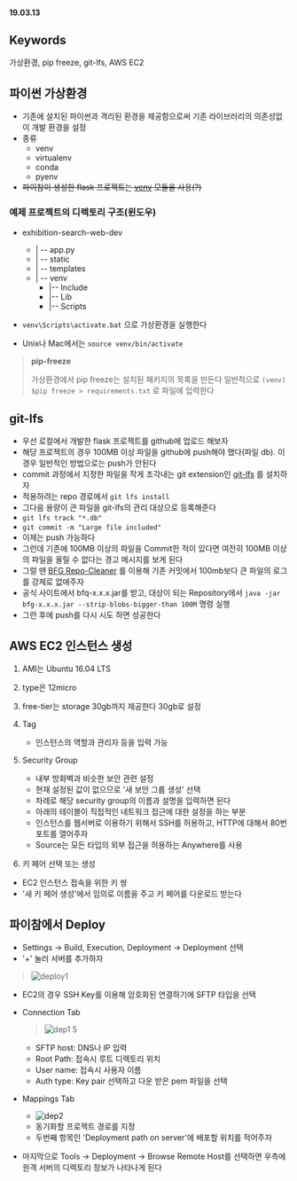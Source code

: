 #### 19.03.13

## Keywords

가상환경, pip freeze, git-lfs, AWS EC2


## 파이썬 가상환경

- 기존에 설치된 파이썬과 격리된 환경을 제공함으로써 기존 라이브러리의 의존성없이 개발 환경을 설정
- 종류
  - venv
  - virtualenv
  - conda
  - pyenv
- ~~파이참이 생성한 flask 프로젝트는 [venv](https://docs.python.org/ko/3/library/venv.html#module-venv) 모듈을 사용(?)~~


### 예제 프로젝트의 디렉토리 구조(윈도우)

- exhibition-search-web-dev
  - | -- app.py
  - | -- static
  - | -- templates
  - | -- venv
    - |-- Include
    - |-- Lib
    - |-- Scripts
  
- `venv\Scripts\activate.bat` 으로 가상환경을 실행한다
- Unix나 Mac에서는 `source venv/bin/activate`

> __pip-freeze__
> 
> 가상환경에서 pip freeze는 설치된 패키지의 목록을 만든다
> 일반적으로 `(venv) $pip freeze > requirements.txt` 로 파일에 입력한다


## git-lfs
- 우선 로컬에서 개발한 flask 프로젝트를 github에 업로드 해보자
- 해당 프로젝트의 경우 100MB 이상 파일을 github에 push해야 했다(파일 db). 이 경우 일반적인 방법으로는 push가 안된다
- commit 과정에서 지정한 파일을 작게 조각내는 git extension인 [git-lfs](https://git-lfs.github.com) 를 설치하자
- 적용하려는 repo 경로에서 `git lfs install`
- 그다음 용량이 큰 파일을 git-lfs의 관리 대상으로 등록해준다
- `git lfs track "*.db"`
- `git commit -m "Large file included"`
- 이제는 push 가능하다
- 그런데 기존에 100MB 이상의 파일을 Commit한 적이 있다면 여전히 100MB 이상의 파일을 올릴 수 없다는 경고 메시지를 보게 된다
- 그럴 땐 [BFG Repo-Cleaner](https://rtyley.github.io/bfg-repo-cleaner/) 를 이용해 기존 커밋에서 100mb보다 큰 파일의 로그를 강제로 없애주자
- 공식 사이트에서 bfq-x.x.x.jar를 받고, 대상이 되는 Repository에서 `java -jar bfg-x.x.x.jar --strip-blobs-bigger-than 100M` 명령 실행
- 그런 후에 push를 다시 시도 하면 성공한다


## AWS EC2 인스턴스 생성
1. AMI는 Ubuntu 16.04 LTS
2. type은 12micro
3. free-tier는 storage 30gb까지 제공한다 30gb로 설정
4. Tag
   - 인스턴스의 역할과 관리자 등을 입력 가능

5. Security Group
   - 내부 방화벽과 비슷한 보안 관련 설정
   - 현재 설정된 값이 없으므로 '새 보안 그룹 생성' 선택
   - 차례로 해당 security group의 이름과 설명을 입력하면 된다
   - 아래의 테이블이 직접적인 네트워크 접근에 대한 설정을 하는 부분
   - 인스턴스를 웹서버로 이용하기 위해서 SSH를 허용하고, HTTP에 대해서 80번 포트를 열어주자
   - Source는 모든 타입의 외부 접근을 허용하는 Anywhere를 사용

6. 키 페어 선택 또는 생성
  - EC2 인스턴스 접속을 위한 키 쌍
  - '새 키 페어 생성'에서 임의로 이름을 주고 키 페어를 다운로드 받는다


## 파이참에서 Deploy
- Settings -> Build, Execution, Deployment -> Deployment 선택
- '+' 눌러 서버를 추가하자
> ![deploy1](https://user-images.githubusercontent.com/38183218/54301323-1227fc00-4602-11e9-92a5-b3c770dcf8b3.PNG)
- EC2의 경우 SSH Key를 이용해 암호화된 연결하기에 SFTP 타입을 선택
- Connection Tab
  > ![dep1 5](https://user-images.githubusercontent.com/38183218/54301326-12c09280-4602-11e9-9ed8-bf2c2074c787.PNG)

  - SFTP host: DNS나 IP 입력
  - Root Path: 접속시 루트 디렉토리 위치
  - User name: 접속시 사용자 이름
  - Auth type: Key pair 선택하고 다운 받은 pem 파일을 선택
- Mappings Tab
  - ![dep2](https://user-images.githubusercontent.com/38183218/54301324-1227fc00-4602-11e9-9aaa-35fcf5582455.PNG)
  - 동기화할 프로젝트 경로를 지정
  - 두번째 항목인 'Deployment path on server'에 배포할 위치를 적어주자
- 마지막으로 Tools -> Deployment -> Browse Remote Host를 선택하면 우측에 원격 서버의 디렉토리 정보가 나타나게 된다